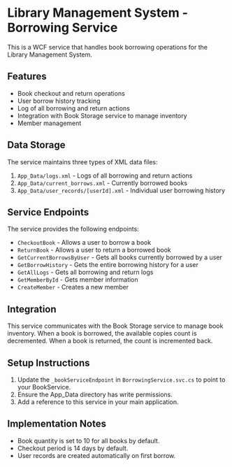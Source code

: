 # Library Management System - Borrowing Service

This is a WCF service that handles book borrowing operations for the Library Management System.

## Features

- Book checkout and return operations
- User borrow history tracking
- Log of all borrowing and return actions
- Integration with Book Storage service to manage inventory
- Member management

## Data Storage

The service maintains three types of XML data files:

1. `App_Data/logs.xml` - Logs of all borrowing and return actions
2. `App_Data/current_borrows.xml` - Currently borrowed books
3. `App_Data/user_records/[userId].xml` - Individual user borrowing history

## Service Endpoints

The service provides the following endpoints:

- `CheckoutBook` - Allows a user to borrow a book
- `ReturnBook` - Allows a user to return a borrowed book
- `GetCurrentBorrowsByUser` - Gets all books currently borrowed by a user
- `GetBorrowHistory` - Gets the entire borrowing history for a user
- `GetAllLogs` - Gets all borrowing and return logs
- `GetMemberById` - Gets member information
- `CreateMember` - Creates a new member

## Integration

This service communicates with the Book Storage service to manage book inventory. When a book is borrowed, the available copies count is decremented. When a book is returned, the count is incremented back.

## Setup Instructions

1. Update the `_bookServiceEndpoint` in `BorrowingService.svc.cs` to point to your BookService.
2. Ensure the App_Data directory has write permissions.
3. Add a reference to this service in your main application.

## Implementation Notes

- Book quantity is set to 10 for all books by default.
- Checkout period is 14 days by default.
- User records are created automatically on first borrow. 